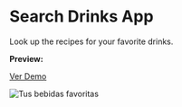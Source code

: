 # Search Drinks App

<p>Look up the recipes for your favorite drinks.</p>

<div><strong>Preview:</strong></div>

<a href='https://byredhunter.github.io/react-buscar-bebidas/' target='_blank'>Ver Demo</a>

<img src='https://repository-images.githubusercontent.com/348399231/c66e1a00-8642-11eb-8a51-33c34aa374e5' alt='Tus bebidas favoritas' />